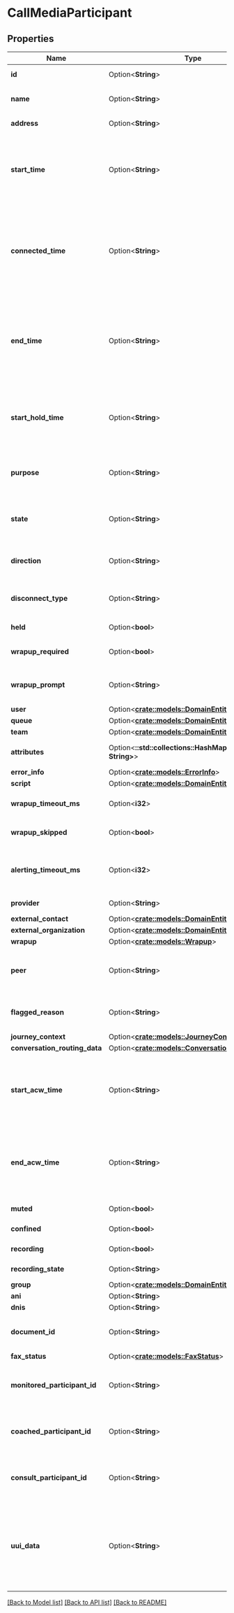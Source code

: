 # CallMediaParticipant

## Properties

Name | Type | Description | Notes
------------ | ------------- | ------------- | -------------
**id** | Option<**String**> | The unique participant ID. | [optional]
**name** | Option<**String**> | The display friendly name of the participant. | [optional]
**address** | Option<**String**> | The participant address. | [optional]
**start_time** | Option<**String**> | The time when this participant first joined the conversation. Date time is represented as an ISO-8601 string. For example: yyyy-MM-ddTHH:mm:ss[.mmm]Z | [optional]
**connected_time** | Option<**String**> | The time when this participant went connected for this media (eg: video connected time). Date time is represented as an ISO-8601 string. For example: yyyy-MM-ddTHH:mm:ss[.mmm]Z | [optional]
**end_time** | Option<**String**> | The time when this participant went disconnected for this media (eg: video disconnected time). Date time is represented as an ISO-8601 string. For example: yyyy-MM-ddTHH:mm:ss[.mmm]Z | [optional]
**start_hold_time** | Option<**String**> | The time when this participant's hold started. Date time is represented as an ISO-8601 string. For example: yyyy-MM-ddTHH:mm:ss[.mmm]Z | [optional]
**purpose** | Option<**String**> | The participant's purpose.  Values can be: 'agent', 'user', 'customer', 'external', 'acd', 'ivr | [optional]
**state** | Option<**String**> | The participant's state.  Values can be: 'alerting', 'connected', 'disconnected', 'dialing', 'contacting | [optional]
**direction** | Option<**String**> | The participant's direction.  Values can be: 'inbound' or 'outbound' | [optional]
**disconnect_type** | Option<**String**> | The reason the participant was disconnected from the conversation. | [optional]
**held** | Option<**bool**> | Value is true when the participant is on hold. | [optional]
**wrapup_required** | Option<**bool**> | Value is true when the participant requires wrap-up. | [optional]
**wrapup_prompt** | Option<**String**> | The wrap-up prompt indicating the type of wrap-up to be performed. | [optional]
**user** | Option<[**crate::models::DomainEntityRef**](DomainEntityRef.md)> |  | [optional]
**queue** | Option<[**crate::models::DomainEntityRef**](DomainEntityRef.md)> |  | [optional]
**team** | Option<[**crate::models::DomainEntityRef**](DomainEntityRef.md)> |  | [optional]
**attributes** | Option<**::std::collections::HashMap<String, String>**> | A list of ad-hoc attributes for the participant. | [optional]
**error_info** | Option<[**crate::models::ErrorInfo**](ErrorInfo.md)> |  | [optional]
**script** | Option<[**crate::models::DomainEntityRef**](DomainEntityRef.md)> |  | [optional]
**wrapup_timeout_ms** | Option<**i32**> | The amount of time the participant has to complete wrap-up. | [optional]
**wrapup_skipped** | Option<**bool**> | Value is true when the participant has skipped wrap-up. | [optional]
**alerting_timeout_ms** | Option<**i32**> | Specifies how long the agent has to answer an interaction before being marked as not responding. | [optional]
**provider** | Option<**String**> | The source provider for the communication. | [optional]
**external_contact** | Option<[**crate::models::DomainEntityRef**](DomainEntityRef.md)> |  | [optional]
**external_organization** | Option<[**crate::models::DomainEntityRef**](DomainEntityRef.md)> |  | [optional]
**wrapup** | Option<[**crate::models::Wrapup**](Wrapup.md)> |  | [optional]
**peer** | Option<**String**> | The peer communication corresponding to a matching leg for this communication. | [optional]
**flagged_reason** | Option<**String**> | The reason specifying why participant flagged the conversation. | [optional]
**journey_context** | Option<[**crate::models::JourneyContext**](JourneyContext.md)> |  | [optional]
**conversation_routing_data** | Option<[**crate::models::ConversationRoutingData**](ConversationRoutingData.md)> |  | [optional]
**start_acw_time** | Option<**String**> | The timestamp when this participant started after-call work. Date time is represented as an ISO-8601 string. For example: yyyy-MM-ddTHH:mm:ss[.mmm]Z | [optional]
**end_acw_time** | Option<**String**> | The timestamp when this participant ended after-call work. Date time is represented as an ISO-8601 string. For example: yyyy-MM-ddTHH:mm:ss[.mmm]Z | [optional]
**muted** | Option<**bool**> | Value is true when the call is muted. | [optional]
**confined** | Option<**bool**> | Value is true when the call is confined. | [optional]
**recording** | Option<**bool**> | Value is true when the call is being recorded. | [optional]
**recording_state** | Option<**String**> | The state of the call recording. | [optional]
**group** | Option<[**crate::models::DomainEntityRef**](DomainEntityRef.md)> |  | [optional]
**ani** | Option<**String**> | The call ANI. | [optional]
**dnis** | Option<**String**> | The call DNIS. | [optional]
**document_id** | Option<**String**> | The ID of the Content Management document if the call is a fax. | [optional]
**fax_status** | Option<[**crate::models::FaxStatus**](FaxStatus.md)> |  | [optional]
**monitored_participant_id** | Option<**String**> | The ID of the participant being monitored when performing a call monitor. | [optional]
**coached_participant_id** | Option<**String**> | The ID of the participant being coached when performing a call coach. | [optional]
**consult_participant_id** | Option<**String**> | The ID of the consult transfer target participant when performing a consult transfer. | [optional]
**uui_data** | Option<**String**> | User-to-User information which maps to a SIP header field defined in RFC7433. UUI data is used in the Public Switched Telephone Network (PSTN) for use cases described in RFC6567. | [optional]

[[Back to Model list]](../README.md#documentation-for-models) [[Back to API list]](../README.md#documentation-for-api-endpoints) [[Back to README]](../README.md)


